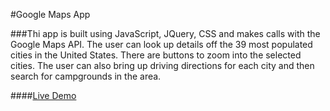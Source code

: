 #Google Maps App

###Thi app is built using JavaScript, JQuery, CSS and makes calls with the Google Maps API.  The user can look up details off the 39 most populated cities in the United States.  There are buttons to zoom into the selected cities.  The user can also bring up driving directions for each city and then search for campgrounds in the area.

####[Live Demo](http://www.jeremyhilliard.com/projects/Google-Maps/index.html#/ "Google-Maps")
